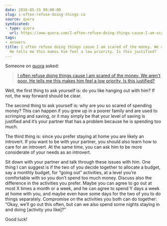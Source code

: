 ```yaml
---
date: 2016-05-31 00:00:00
slug: i-often-refuse-doing-things-ca
source: quora
syndicated:
- type: quora
  url: https://www.quora.com/I-often-refuse-doing-things-cause-I-am-scared-of-the-money-We-arent-poor-He-tells-me-this-makes-him-feel-a-low-priority-Is-this-justified/answer/Roy-Tang
tags:
- answers
title: I often refuse doing things cause I am scared of the money. We aren't poor.
  He tells me this makes him feel a low priority. Is this justified?
---
```


Someone on [quora](https://quora.com) asked:

> [I often refuse doing things cause I am scared of the money. We aren't poor. He tells me this makes him feel a low priority. Is this justified?](https://www.quora.com/I-often-refuse-doing-things-cause-I-am-scared-of-the-money-We-arent-poor-He-tells-me-this-makes-him-feel-a-low-priority-Is-this-justified/answer/Roy-Tang)


Well, the first thing to ask yourself is: do you like hanging out with him? If not, the way forward should be clear.

The second thing to ask yourself is: why are you so scared of spending money? This can happen if you grew up in a poorer family and are used to scrimping and saving, or it may simply be that your level of saving is justified and it’s your partner that has a problem because he is spending too much.

The third thing is: since you prefer staying at home you are likely an introvert. If you want to be with your partner, you should also learn how to care for an introvert. At the same time, you can ask him to be more considerate of your needs as an introvert.

Sit down with your partner and talk through these issues with him. One thing I can suggest is if the two of you decide together to allocate a budget, say a monthly budget, for “going out” activities, at a level you’re comfortable with so you don’t spend too much money. Discuss also the difference in the activities you prefer. Maybe you can agree to go out at most X times a month or a week, and he can agree to spend Y days a week at home with you, and maybe even have some days for the two of you to do things separately. Compromise on the activities you both can do together: “Okay, we’ll go out this often, but can we also spend some nights staying in and doing [activity you like]?”

Good luck!